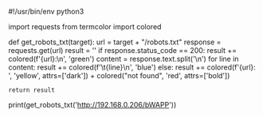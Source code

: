 #!/usr/bin/env python3

import requests
from termcolor import colored

def get_robots_txt(target):
    url = target + "/robots.txt"
    response = requests.get(url)
    result = ''
    if response.status_code == 200:
        result += colored(f'{url}:\n', 'green')
        content = response.text.split('\n')
        for line in content:
            result += colored(f'\t{line}\n', 'blue')
    else:
        result += colored(f'{url}: ', 'yellow', attrs=['dark']) + colored("not found", 'red', attrs=['bold'])
    
    return result

print(get_robots_txt('http://192.168.0.206/bWAPP'))
